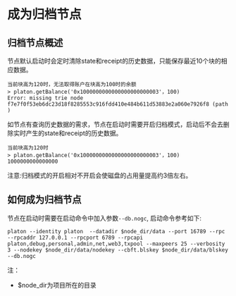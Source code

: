 # 成为归档节点

## 归档节点概述
节点默认启动时会定时清除state和receipt的历史数据，只能保存最近10个块的相应数据。

```
当前块高为120时，无法取得账户在块高为100时的余额
> platon.getBalance('0x1000000000000000000000003'，100)
Error: missing trie node f7e7f0f53eb6dc23d18f8285553c916fdd410e484b611d53883e2a060e7926f8 (path )
```

如节点有查询历史数据的需求，节点在启动时需要开启归档模式，启动后不会去删除实时产生的state和receipt的历史数据。

```
当前块高为120时
> platon.getBalance('0x1000000000000000000000003'，100)
1000000000000000
```

注意:归档模式的开启相对不开启会使磁盘的占用量提高约3倍左右。


## 如何成为归档节点
节点在启动时需要在启动命令中加入参数`--db.nogc`,
启动命令参考如下:
```
platon --identity platon  --datadir $node_dir/data --port 16789 --rpc --rpcaddr 127.0.0.1 --rpcport 6789 --rpcapi platon,debug,personal,admin,net,web3,txpool --maxpeers 25 --verbosity 3 --nodekey $node_dir/data/nodekey --cbft.blskey $node_dir/data/blskey  --db.nogc
```
注：
-  $node_dir为项目所在的目录
